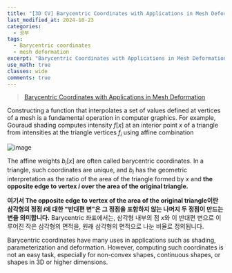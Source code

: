 ```yaml
---
title: "[3D CV] Barycentric Coordinates with Applications in Mesh Deformation"
last_modified_at: 2024-10-23
categories:
  - 공부
tags:
  - Barycentric coordinates
  - mesh deformation
excerpt: "Barycentric Coordinates with Applications in Mesh Deformation"
use_math: true
classes: wide
comments: true
---
```


> [Barycentric Coordinates with Applications in Mesh Deformation](https://www.cs.wustl.edu/~taoju/research/bary.htm)

Constructing a function that interpolates a set of values defined at vertices of a mesh is a fundamental operation in computer graphics. For example, Gouraud shading computes intensity $f[x]$ at an interior point $x$ of a triangle from intensities at the triangle vertices $f_i$ using affine combination

![image](https://github.com/user-attachments/assets/597cd956-159e-45ef-8e07-31c32b853cd8)

The affine weights $b_i[x]$ are often called barycentric coordinates. In a triangle, such coordinates are unique, and $b_i$ has the geometric interpretation as the ratio of the area of the triangle formed by $x$ and **the opposite edge to vertex $i$ over the area of the original triangle.** 

**여기서 The opposite edge to vertex of the area of the original triangle이란** **삼각형의 정점 $i$에 대한 "반대편 변"은 그 정점을 포함하지 않는 나머지 두 정점이 만드는 변을 의미합니다.** Barycentric 좌표에서는, 삼각형 내부의 점 $x$와 이 반대편 변으로 이루어진 작은 삼각형의 면적을, 원래 삼각형의 면적으로 나눈 비율로 정의됩니다.

Barycentric coordinates have many uses in applications such as shading, parameterization and deformation. However, computing such coordinates is not an easy task, especially for non-convex shapes, continuous shapes, or shapes in 3D or higher dimensions.
